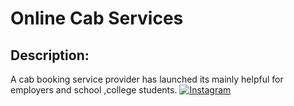 # Online Cab Services


## Description:
A cab booking service provider has launched its mainly helpful for employers and school ,college students.
[![Instagram](https://img.shields.io/badge/Instagram-%23E4405F.svg?logo=Instagram&logoColor=white)](https://instagram.com/itz_siva26) 

